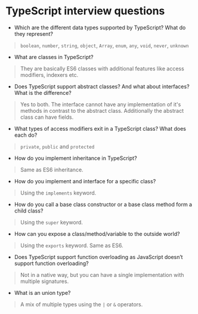 # TypeScript interview questions

- Which are the different data types supported by TypeScript? What do they represent?
> `boolean`, `number`, `string`, `object`, `Array`, `enum`, `any`, `void`, `never`, `unknown`

- What are classes in TypeScript?
> They are basically ES6 classes with additional features like access modifiers, indexers etc.

- Does TypeScript support abstract classes? And what about interfaces? What is the difference?
> Yes to both. The interface cannot have any implementation of it's methods in contrast to the abstract class. Additionally the abstract class can have fields.

- What types of access modifiers exit in a TypeScript class? What does each do?
> `private`, `public` and `protected`

- How do you implement inheritance in TypeScript?
> Same as ES6 inheritance.

- How do you implement and interface for a specific class?
> Using the `implements` keyword.

- How do you call a base class constructor or a base class method form a child class?
> Using the `super` keyword.

- How can you expose a class/method/variable to the outside world?
> Using the `exports` keyword. Same as ES6.

- Does TypeScript support function overloading as JavaScript doesn’t support function overloading?
> Not in a native way, but you can have a single implementation with multiple signatures.

- What is an union type?
> A mix of multiple types using the `|` or `&` operators.